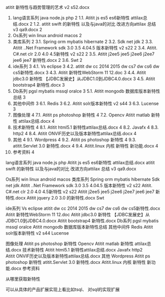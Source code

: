 atitit 新特性与趋势管理的艺术 v2 s52.docx


1. lang语言系列  java node.js php	2
1.1. Atitit js es5 es6新特性 attilax总结.docx	2
1.2. atitit swift 的新特性 以及与java的对比 改进方向attilax 总结 v3 qa9.docx	2
2. Os系列 win linux android macos	2
3. 类库系列	2
3.1. Spring orm mybatis hibernate	2
3.2. Sdk net jdk	2
3.3. Atitit ..Net Framework sdk 3.0 3.5 4.04.5 版本新特性 v2 s22	2
3.4. Atitit. C#.net clr 2.0  4.0 4.5新特性 v2 s22	2
3.5. Atitit j2ee5 jee5 j2ee6 j2ee7 jee6 jee7 新特性.docx	2
3.6. Swt	2
4. ide系列	3
4.1. Vs eclipse	3
4.2. atitit dw cc 2014 2015  dw cs7  dw cs6 dw cs5新特性.docx	3
4.3. Atitit 新特性WebStorm 11 12.doc	3
4.4. Atitit  jdbc3.0 新特性 【JDBC发展史】从JDBC1.0到JDBC4.0.docx	3
4.5. Atitit bootstrap4 新特性.docx	3
5. Db系列 pgsl mybatis mssql oralce	3
5.1. Atitit mongodb 数据库版本新特性总结	3
6. 其他中间件	3
6.1. Redis	3
6.2. Atitit solr版本新特性 v2 s44	3
6.3. Lucense	3
7. 图像处理	4
7.1. Atitit ps photoshop 新特性	4
7.2. Opencv Atitit matlab 新特性 attilax总结.docx	4
8. 技术新特性	4
8.1. Atitit html5.1 新特性attilax总结.docx	4
8.2. Javafx	4
8.3. http2	4
8.4. Atitit ONVIF历史以及版本新特性attilax总结.docx	4
9. 其他	4
9.1. Wordpress	4
9.2. Atitit ps photoshop 新特性	4
9.3. atitit.Servlet 3.0 新特性.docx	4
9.4. Atitit.linux 内核 新特性 新功能.docx	4
10. 参考资料	4

lang语言系列  java node.js php 
Atitit js es5 es6新特性 attilax总结.docx
atitit swift 的新特性 以及与java的对比 改进方向attilax 总结 v3 qa9.docx

Os系列 win linux android macos
类库系列
Spring orm mybatis hibernate
Sdk net jdk
Atitit ..Net Framework sdk 3.0 3.5 4.04.5 版本新特性 v2 s22
Atitit. C#.net clr 2.0  4.0 4.5新特性 v2 s22
Atitit j2ee5 jee5 j2ee6 j2ee7 jee6 jee7 新特性.docx
Atitit jquery 2.0  3.0 的新特性.docx
Swt

ide系列
Vs eclipse
atitit dw cc 2014 2015  dw cs7  dw cs6 dw cs5新特性.docx
Atitit 新特性WebStorm 11 12.doc
Atitit  jdbc3.0 新特性 【JDBC发展史】从JDBC1.0到JDBC4.0.docx
Atitit bootstrap4 新特性.docx
Db系列 pgsl mybatis mssql oralce
Atitit mongodb 数据库版本新特性总结
其他中间件
Redis
Atitit solr版本新特性 v2 s44
Lucense

图像处理
Atitit ps photoshop 新特性
Opencv Atitit matlab 新特性 attilax总结.docx
技术新特性
Atitit html5.1 新特性attilax总结.docx
Javafx
http2   
Atitit ONVIF历史以及版本新特性attilax总结.docx
其他
Wordpress
Atitit ps photoshop 新特性
atitit.Servlet 3.0 新特性.docx
Atitit.linux 内核 新特性 新功能.docx
参考资料

从哪里获取新特性

可以从具体的产品扩展实现上看比如tsql、 对sql的实现扩展


